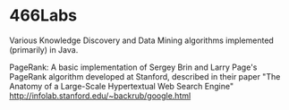 # 466Labs

Various Knowledge Discovery and Data Mining algorithms implemented (primarily) in Java.

PageRank: A basic implementation of Sergey Brin and Larry Page's PageRank algorithm developed at Stanford, described in their paper "The Anatomy of a Large-Scale Hypertextual Web Search Engine" http://infolab.stanford.edu/~backrub/google.html
